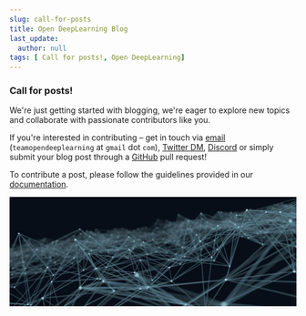 ```yaml
---
slug: call-for-posts
title: Open DeepLearning Blog
last_update:
  author: null
tags: [ Call for posts!, Open DeepLearning]
---
```


### Call for posts!

We're just getting started with blogging, we're eager to explore new topics and collaborate with passionate contributors like you.

If you're interested in contributing – get in touch via [email](mailto:teamopendeeplearning@gmail.com) (`teamopendeeplearning` at `gmail` dot `com`), [Twitter DM](https://twitter.com/Open_DL_AI), [Discord](https://discord.com/invite/QgZHExcssR) or simply submit your blog post through a [GitHub](#) pull request!

To contribute a post, please follow the guidelines provided in our [documentation](#).

![Docusaurus Plushie](./nerual_network.jpg)

